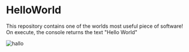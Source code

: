 # HelloWorld
This repository contains one of the worlds most useful piece of software!
On execute, the console returns the text "Hello World"


![hallo](https://user-images.githubusercontent.com/41597555/102718822-a4d2f000-42ea-11eb-93d2-3e5caac19624.PNG)
